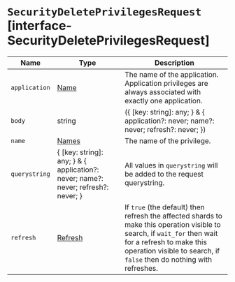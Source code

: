 # `SecurityDeletePrivilegesRequest` [interface-SecurityDeletePrivilegesRequest]

| Name | Type | Description |
| - | - | - |
| `application` | [Name](./Name.md) | The name of the application. Application privileges are always associated with exactly one application. |
| `body` | string | ({ [key: string]: any; } & { application?: never; name?: never; refresh?: never; }) | All values in `body` will be added to the request body. |
| `name` | [Names](./Names.md) | The name of the privilege. |
| `querystring` | { [key: string]: any; } & { application?: never; name?: never; refresh?: never; } | All values in `querystring` will be added to the request querystring. |
| `refresh` | [Refresh](./Refresh.md) | If `true` (the default) then refresh the affected shards to make this operation visible to search, if `wait_for` then wait for a refresh to make this operation visible to search, if `false` then do nothing with refreshes. |
